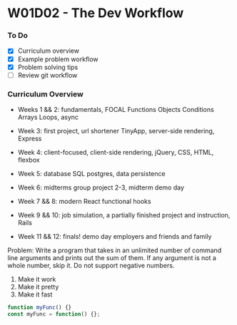 # W01D02 - The Dev Workflow

### To Do
- [x] Curriculum overview
- [x] Example problem workflow
- [x] Problem solving tips
- [ ] Review git workflow

### Curriculum Overview
* Weeks 1 && 2: fundamentals, FOCAL Functions Objects Conditions Arrays Loops, async
* Week 3: first project, url shortener TinyApp, server-side rendering, Express
* Week 4: client-focused, client-side rendering, jQuery, CSS, HTML, flexbox
* Week 5: database SQL postgres, data persistence
* Week 6: midterms group project 2-3, midterm demo day

* Week 7 && 8: modern React functional hooks
* Week 9 && 10: job simulation, a partially finished project and instruction, Rails
* Week 11 && 12: finals! demo day employers and friends and family

Problem:
Write a program that takes in an unlimited number of command line arguments and prints out the sum of them. If any argument is not a whole number, skip it. Do not support negative numbers.

1. Make it work
2. Make it pretty
3. Make it fast



```js
function myFunc() {}
const myFunc = function() {};
```








